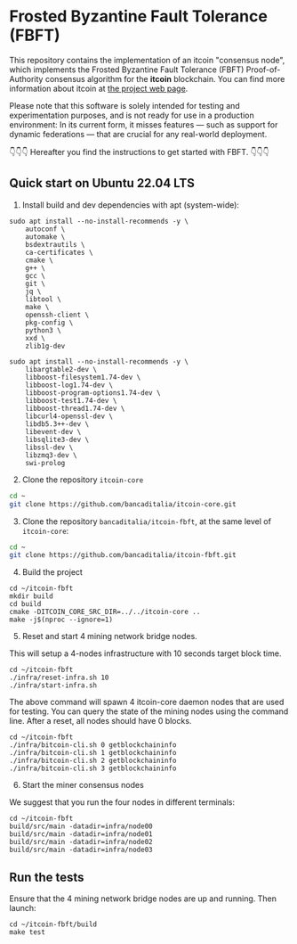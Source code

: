 # Frosted Byzantine Fault Tolerance (FBFT)

This repository contains the implementation of an itcoin "consensus node",
which implements the Frosted Byzantine Fault Tolerance (FBFT) Proof-of-Authority consensus algorithm for the **itcoin** blockchain.
You can find more information about itcoin at [the project web page](https://bancaditalia.github.io/itcoin).

Please note that this software is solely intended for testing and experimentation purposes, and is not ready for use in a production environment: In its current form, it misses features — such as support for dynamic federations — that are crucial for any real-world deployment.

👇👇👇 Hereafter you find the instructions to get started with FBFT. 👇👇👇

## Quick start on Ubuntu 22.04 LTS

1. Install build and dev dependencies with apt (system-wide):

```
sudo apt install --no-install-recommends -y \
    autoconf \
    automake \
    bsdextrautils \
    ca-certificates \
    cmake \
    g++ \
    gcc \
    git \
    jq \
    libtool \
    make \
    openssh-client \
    pkg-config \
    python3 \
    xxd \
    zlib1g-dev

sudo apt install --no-install-recommends -y \
    libargtable2-dev \
    libboost-filesystem1.74-dev \
    libboost-log1.74-dev \
    libboost-program-options1.74-dev \
    libboost-test1.74-dev \
    libboost-thread1.74-dev \
    libcurl4-openssl-dev \
    libdb5.3++-dev \
    libevent-dev \
    libsqlite3-dev \
    libssl-dev \
    libzmq3-dev \
    swi-prolog
```

2. Clone the repository `itcoin-core`

```bash
cd ~
git clone https://github.com/bancaditalia/itcoin-core.git
```

3. Clone the repository `bancaditalia/itcoin-fbft`, at the same level of `itcoin-core`:

```bash
cd ~
git clone https://github.com/bancaditalia/itcoin-fbft.git
```

4. Build the project

```
cd ~/itcoin-fbft
mkdir build
cd build
cmake -DITCOIN_CORE_SRC_DIR=../../itcoin-core ..
make -j$(nproc --ignore=1)
```

5. Reset and start 4 mining network bridge nodes.

This will setup a 4-nodes infrastructure with 10 seconds target block time.

```
cd ~/itcoin-fbft
./infra/reset-infra.sh 10
./infra/start-infra.sh
```

The above command will spawn 4 itcoin-core daemon nodes that are used for
testing.
You can query the state of the mining nodes using the command line.
After a reset, all nodes should have 0 blocks.

```
cd ~/itcoin-fbft
./infra/bitcoin-cli.sh 0 getblockchaininfo
./infra/bitcoin-cli.sh 1 getblockchaininfo
./infra/bitcoin-cli.sh 2 getblockchaininfo
./infra/bitcoin-cli.sh 3 getblockchaininfo
```

6. Start the miner consensus nodes

We suggest that you run the four nodes in different terminals:

```
cd ~/itcoin-fbft
build/src/main -datadir=infra/node00
build/src/main -datadir=infra/node01
build/src/main -datadir=infra/node02
build/src/main -datadir=infra/node03
```

## Run the tests

Ensure that the 4 mining network bridge nodes are up and running. Then launch:

```
cd ~/itcoin-fbft/build
make test
```
